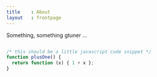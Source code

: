 ```yaml
---
title    : About
layout   : frontpage
---
```


Something, something gtuner ...

```javascript

/* this should be a little javascript code snippet */
function plusOne() {
  return function (x) { 1 + x };
}

```
